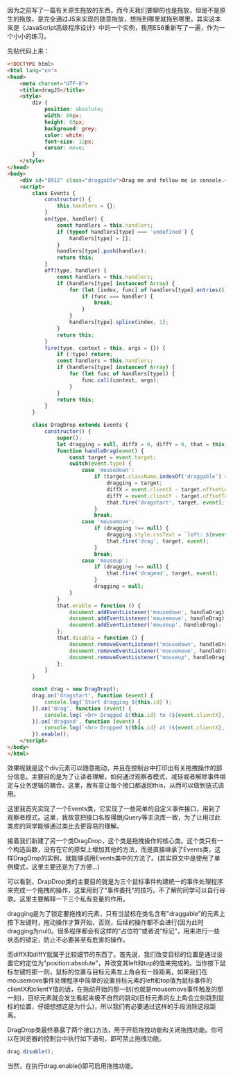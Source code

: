 因为之前写了一篇有关原生拖放的东西，而今天我们要聊的也是拖放，但是不是原生的拖放，是完全通过JS来实现的随意拖放，想拖到哪里就拖到哪里。其实这本来是《JavaScript高级程序设计》中的一个实例，我用ES6重新写了一遍，作为一个小小的练习。  

先贴代码上来：
```html
<!DOCTYPE html>
<html lang="en">
<head>
	<meta charset="UTF-8">
	<title>dragJS</title>
	<style>
		div {
			position: absolute;
			width: 80px;
			height: 60px;
			background: grey;
			color: white;
			font-size: 12px;
			cursor: move;
		}
	</style>
</head>
<body>
	<div id="0912" class="draggable">Drag me and follow me in console.</div>
	<script>
		class Events {
			constructor() {
				this.handlers = {};
			}
			on(type, handler) {
				const handlers = this.handlers;
				if (typeof handlers[type] === 'undefined') {
					handlers[type] = [];
				}
				handlers[type].push(handler);
				return this;
			}
			off(type, handler) {
				const handlers = this.handlers;
				if (handlers[type] instanceof Array) {
					for (let [index, func] of handlers[type].entries()) {
						if (func === handler) {
							break;
						}
					}
					handlers[type].splice(index, 1);
				}
				return this;
			}
			fire(type, context = this, args = {}) {
				if (!type) return;
				const handlers = this.handlers;
				if (handlers[type] instanceof Array) {
					for (let func of handlers[type]) {
						func.call(context, args);
					}
				}
				return this;
			}
		}

		class DragDrop extends Events {
			constructor() {
				super();
				let dragging = null, diffX = 0, diffY = 0, that = this;
				function handleDrag(event) {
					const target = event.target;
					switch(event.type) {
						case 'mousedown':
							if (target.className.indexOf('draggable') > -1) {
								dragging = target;
								diffX = event.clientX - target.offsetLeft;
								diffY = event.clientY - target.offsetTop;
								that.fire('dragstart', target, event);
							}
							break;
						case 'mousemove':
							if (dragging !== null) {
								dragging.style.cssText = `left: ${event.clientX - diffX}px; top: ${event.clientY - diffY}px;`;
								that.fire('drag', target, event);
							}
							break;
						case 'mouseup':
							if (dragging !== null) {
								that.fire('dragend', target, event);
							}
							dragging = null;
					}
				}
				that.enable = function () {
					document.addEventListener('mousedown', handleDrag);
					document.addEventListener('mousemove', handleDrag);
					document.addEventListener('mouseup', handleDrag);
				};
				that.disable = function () {
					document.removeEventListener('mousedown', handleDrag);
					document.removeEventListener('mousemove', handleDrag);
					document.removeEventListener('mouseup', handleDrag);
				};
			}
		}

		const drag = new DragDrop();
		drag.on('dragstart', function (event) {
			console.log(`Start dragging ${this.id}`);
		}).on('drag', function (event) {
			console.log(`<br> Dragged ${this.id} to (${event.clientX}, ${event.clientY})`);
		}).on('dragend', function (event) {
			console.log(`<br> Dropped ${this.id} at (${event.clientX}, ${event.clientY})`);
		}).enable();
	</script>
</body>
</html>
```

效果呢就是这个div元素可以随意拖动，并且在控制台中打印出有关拖拽操作的部分信息。主要目的是为了让读者理解，如何通过观察者模式，减轻或者解除事件绑定与业务逻辑的耦合。这里，我有意让每个接口都返回this，从而可以做到链式调用。

这里我首先实现了一个Events类，它实现了一些简单的自定义事件接口，用到了观察者模式。这里，我故意把接口名取得跟jQuery等主流库一致，为了让用过此类库的同学能够通过类比去更容易的理解。

接着我们新建了另一个类DragDrop，这个类是拖拽操作的核心类。这个类只有一个构造函数，没有在它的原型上增加其他的方法，而是直接继承了Events类，这样DragDrop的实例，就能够调用Events类中的方法了。(其实原文中是使用了单例模式，这里主要还是为了方便...)

可以看到，DrapDrop类的主要目的就是为三个鼠标事件构建统一的事件处理程序来完成一个拖拽的操作，这里用到了"事件委托"的技巧，不了解的同学可以自行谷歌。这里主要解释一下三个私有变量的作用。

dragging是为了锁定要拖拽的元素，只有当鼠标在类名含有"draggable"的元素上按下左键时，拖动操作才算开始，否则，后续的操作都不会进行(因为此时dragging为null)。很多程序都会有这样的“占位符”或者说“标记”，用来进行一些状态的锁定，防止不必要甚至有危害的操作。

而diffX和diffY就属于比较细节的东西了。首先说，我们改变目标的位置是通过设置它的定位为"position:absolute"，并改变其left和top的值来完成的。当你按下鼠标左键的那一刻，鼠标的位置与目标元素左上角会有一段距离，如果我们在mousemove事件处理程序中简单的设置目标元素的left和top值为鼠标事件的clientX和clientY值的话，在拖动开始的那一刻(也就是mousemove事件触发的那一刻)，目标元素就会发生看起来极不自然的跳动(目标元素的左上角会立刻跳到鼠标的位置，仔细想想这是为什么)，所以我们有必要通过这样的手段消除这段距离。

DragDrop类最终暴露了两个接口方法，用于开启拖拽功能和关闭拖拽功能。你可以在浏览器的控制台中执行如下语句，即可禁止拖拽功能。
```js
drag.disable();
```

当然，在执行drag.enable()即可启用拖拽功能。
